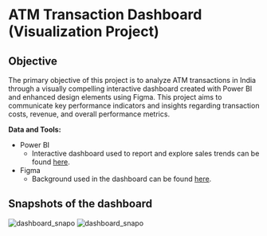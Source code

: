 # ATM Transaction Dashboard (Visualization Project)

## Objective
The primary objective of this project is to analyze ATM transactions in India through a visually compelling interactive dashboard created with Power BI and enhanced design elements using Figma. This project aims to communicate key performance indicators and insights regarding transaction costs, revenue, and overall performance metrics.

**Data and Tools:**
- Power BI
  - Interactive dashboard used to report and explore sales trends can be found [here](https://app.powerbi.com/view?r=eyJrIjoiMDllMjA2ODQtOTBiMy00ZTk0LWEyYzQtMjkwOTIzYWZlMTZkIiwidCI6IjI3MWQ1ZTdiLTEzNTAtNGI5Ni1hYjg0LTUyZGJkYTRjZjQwYyIsImMiOjEwfQ%3D%3D). 
- Figma
  - Background used in the dashboard can be found [here](  https://drive.google.com/file/d/1n3ayDPN01YCqF_Ylm9mAOWqUQdHzayEu/view?usp=sharing
).

## Snapshots of the dashboard
![dashboard_snapo](https://github.com/user-attachments/assets/ac9d671d-ef2c-477a-95fb-fe383c0735a1)
![dashboard_snapo](https://github.com/user-attachments/assets/48fa4032-c3b8-400a-baa9-2f1809e49e3f)


